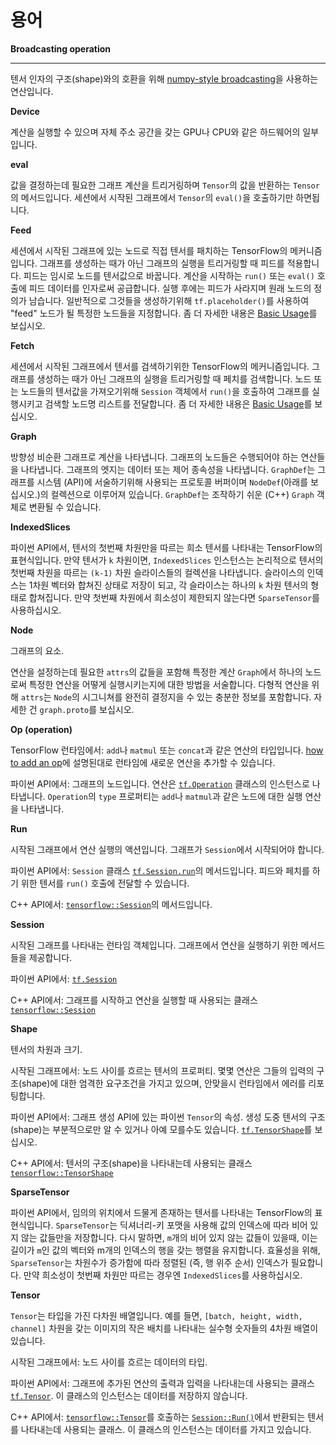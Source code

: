 # 용어

**Broadcasting operation**

***

텐서 인자의 구조(shape)와의 호환을 위해 [numpy-style broadcasting](http://docs.scipy.org/doc/numpy/user/basics.broadcasting.html)을 사용하는 연산입니다.

**Device**

계산을 실행할 수 있으며 자체 주소 공간을 갖는 GPU나 CPU와 같은 하드웨어의 일부입니다.

**eval**

값을 결정하는데 필요한 그래프 계산을 트리거링하며 `Tensor`의 값을 반환하는 `Tensor`의 메서드입니다. 세션에서 시작된 그래프에서 `Tensor`의 `eval()`을 호출하기만 하면됩니다.

**Feed**

세션에서 시작된 그래프에 있는 노드로 직접 텐서를 패치하는 TensorFlow의 메커니즘입니다. 그래프를 생성하는 때가 아닌 그래프의 실행을 트리거링할 때 피드를 적용합니다. 피드는 임시로 노드를 텐서값으로 바꿉니다. 계산을 시작하는 `run()` 또는 `eval()` 호출에 피드 데이터를 인자로써 공급합니다. 실행 후에는 피드가 사라지며 원래 노드의 정의가 남습니다. 일반적으로 그것들을 생성하기위해 `tf.placeholder()`를 사용하여 "feed" 노드가 될 특정한 노드들을 지정합니다. 좀 더 자세한 내용은 [Basic Usage](../g3doc/get\_started/basic\_usage.md)를 보십시오.

**Fetch**

세션에서 시작된 그래프에서 텐서를 검색하기위한 TensorFlow의 메커니즘입니다. 그래프를 생성하는 때가 아닌 그래프의 실행을 트리거링할 때 페치를 검색합니다. 노드 또는 노드들의 텐서값을 가져오기위해 `Session` 객체에서 `run()`을 호출하여 그래프를 실행시키고 검색할 노드명 리스트를 전달합니다. 좀 더 자세한 내용은 [Basic Usage](../g3doc/get\_started/basic\_usage.md)를 보십시오.

**Graph**

방향성 비순환 그래프로 계산을 나타냅니다. 그래프의 노드들은 수행되어야 하는 연산들을 나타냅니다. 그래프의 엣지는 데이터 또는 제어 종속성을 나타냅니다. `GraphDef`는 그래프를 시스템 (API)에 서술하기위해 사용되는 프로토콜 버퍼이며 `NodeDef`(아래를 보십시오.)의 컬렉션으로 이루어져 있습니다. `GraphDef`는 조작하기 쉬운 (C++) `Graph` 객체로 변환될 수 있습니다.

**IndexedSlices**

파이썬 API에서, 텐서의 첫번째 차원만을 따르는 희소 텐서를 나타내는 TensorFlow의 표현식입니다. 만약 텐서가 `k` 차원이면, `IndexedSlices` 인스턴스는 논리적으로 텐서의 첫번째 차원을 따르는 `(k-1)` 차원 슬라이스들의 컬렉션을 나타냅니다. 슬라이스의 인덱스는 1차원 벡터와 합쳐진 상태로 저장이 되고, 각 슬라이스는 하나의 `k` 차원 텐서의 형태로 합쳐집니다. 만약 첫번째 차원에서 희소성이 제한되지 않는다면 `SparseTensor`를 사용하십시오.

**Node**

그래프의 요소.

연산을 설정하는데 필요한 `attrs`의 값들을 포함해 특정한 계산 `Graph`에서 하나의 노드로써 특정한 연산을 어떻게 실행시키는지에 대한 방법을 서술합니다. 다형적 연산을 위해 `attrs`는 `Node`의 시그니쳐를 완전히 결정지을 수 있는 충분한 정보를 포함합니다. 자세한 건 `graph.proto`를 보십시오.

**Op (operation)**

TensorFlow 런타임에서: `add`나 `matmul` 또는 `concat`과 같은 연산의 타입입니다. [how to add an op](../g3doc/how\_tos/adding\_an\_op/index.md)에 설명된대로 런타임에 새로운 연산을 추가할 수 있습니다.

파이썬 API에서: 그래프의 노드입니다. 연산은 [`tf.Operation`](../g3doc/api\_docs/python/framework.md#Operation) 클래스의 인스턴스로 나타냅니다. `Operation`의 `type` 프로퍼티는 `add`나 `matmul`과 같은 노드에 대한 실행 연산을 나타냅니다.

**Run**

시작된 그래프에서 연산 실행의 액션입니다. 그래프가 `Session`에서 시작되어야 합니다.

파이썬 API에서: `Session` 클래스 [`tf.Session.run`](../g3doc/api\_docs/python/client.md#Session)의 메서드입니다. 피드와 페치를 하기 위한 텐서를 `run()` 호출에 전달할 수 있습니다.

C++ API에서: [`tensorflow::Session`](../g3doc/api\_docs/cc/ClassSession.md)의 메서드입니다.

**Session**

시작된 그래프를 나타내는 런타임 객체입니다. 그래프에서 연산을 실행하기 위한 메서드들을 제공합니다.

파이썬 API에서: [`tf.Session`](../g3doc/api\_docs/python/client.md#Session)

C++ API에서: 그래프를 시작하고 연산을 실행할 때 사용되는 클래스 [`tensorflow::Session`](../g3doc/api\_docs/cc/ClassSession.md)

**Shape**

텐서의 차원과 크기.

시작된 그래프에서: 노드 사이를 흐르는 텐서의 프로퍼티. 몇몇 연산은 그들의 입력의 구조(shape)에 대한 엄격한 요구조건을 가지고 있으며, 안맞을시 런타임에서 에러를 리포팅합니다.

파이썬 API에서: 그래프 생성 API에 있는 파이썬 `Tensor`의 속성. 생성 도중 텐서의 구조(shape)는 부분적으로만 알 수 있거나 아예 모를수도 있습니다. [`tf.TensorShape`](../g3doc/api\_docs/python/framework.md#TensorShape)를 보십시오.

C++ API에서: 텐서의 구조(shape)을 나타내는데 사용되는 클래스 [`tensorflow::TensorShape`](../g3doc/api\_docs/cc/ClassTensorShape.md)

**SparseTensor**

파이썬 API에서, 임의의 위치에서 드물게 존재하는 텐서를 나타내는 TensorFlow의 표현식입니다. `SparseTensor`는 딕셔너리-키 포맷을 사용해 값의 인덱스에 따라 비어 있지 않는 값들만을 저장합니다. 다시 말하면, `m`개의 비어 있지 않는 값들이 있을때, 이는 길이가 `m`인 값의 벡터와 m개의 인덱스의 행을 갖는 행렬을 유지합니다. 효율성을 위해, `SparseTensor`는 차원수가 증가함에 따라 정렬된 (즉, 행 위주 순서) 인덱스가 필요합니다. 만약 희소성이 첫번째 차원만 따르는 경우엔 `IndexedSlices`를 사용하십시오.

**Tensor**

`Tensor`는 타입을 가진 다차원 배열입니다. 예를 들면, `[batch, height, width, channel]` 차원을 갖는 이미지의 작은 배치를 나타내는 실수형 숫자들의 4차원 배열이 있습니다.

시작된 그래프에서: 노드 사이를 흐르는 데이터의 타입.

파이썬 API에서: 그래프에 추가된 연산의 출력과 입력을 나타내는데 사용되는 클래스[`tf.Tensor`](../g3doc/api\_docs/python/framework.md#Tensor). 이 클래스의 인스턴스는 데이터를 저장하지 않습니다.

C++ API에서: [`tensorflow::Tensor`](../g3doc/api\_docs/cc/ClassTensor.md)를 호출하는 [`Session::Run()`](../g3doc/api\_docs/cc/ClassSession.md)에서 반환되는 텐서를 나타내는데 사용되는 클래스. 이 클래스의 인스턴스는 데이터를 가지고 있습니다.
